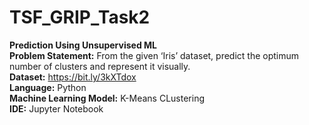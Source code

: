 # TSF_GRIP_Task2


**Prediction Using Unsupervised ML** <br/>
**Problem Statement:** From the given ‘Iris’ dataset, predict the optimum number of clusters
and represent it visually. <br/>
**Dataset:** https://bit.ly/3kXTdox <br/>
**Language:** Python <br/>
**Machine Learning Model:** K-Means CLustering <br/>
**IDE:** Jupyter Notebook
